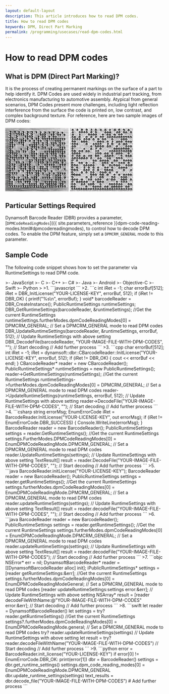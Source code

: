 ```yaml
---   
layout: default-layout
description: This article introduces how to read DPM codes.
title: How to read DPM codes
keywords: DPM, Direct Part Marking
permalink: /programming/usecases/read-dpm-codes.html
---
```


# How to read DPM codes

## What is DPM (Direct Part Marking)?

It is the process of creating permanent markings on the surface of a part to help identify it. DPM Codes are used widely in industrial part tracking, from electronics manufacturing to automotive assembly. Atypical from general scenarios, DPM Codes present more challenges, including light reflection interference from the surface the code is printed on, low contrast, and complex background texture. For reference, here are two sample images of DPM codes:

![DPM sample image1][1]
![DPM sample image2][2]

## Particular Settings Required

Dynamsoft Barcode Reader (DBR) provides a parameter, [`DPMCodeReadingModes`]({{ site.parameters_reference }}dpm-code-reading-modes.html#dpmcodereadingmodes), to control how to decode DPM codes. To enable the DPM feature, simply set a `DPMCRM_GENERAL` mode to this parameter.

## Sample Code

The following code snippet shows how to set the parameter via RuntimeSettings to read DPM code.

<div class="sample-code-prefix"></div>
>- JavaScript
>- C
>- C++
>- C#
>- Java
>- Android
>- Objective-C
>- Swift
>- Python
>
>1. 
```javascript
```
>2. 
```c
int iRet = -1;
char errorBuf[512];
iRet = DBR_InitLicense("YOUR-LICENSE-KEY", errorBuf, 512);
if (iRet != DBR_OK)
{
    printf("%s\n", errorBuf);
}
void* barcodeReader = DBR_CreateInstance();
PublicRuntimeSettings runtimeSettings;
DBR_GetRuntimeSettings(barcodeReader, &runtimeSettings); //Get the current RuntimeSettings
runtimeSettings.furtherModes.dpmCodeReadingModes[0] = DPMCRM_GENERAL; // Set a DPMCRM_GENERAL mode to read DPM codes
DBR_UpdateRuntimeSettings(barcodeReader, &runtimeSettings, errorBuf, 512); // Update RuntimeSettings with above setting
DBR_DecodeFile(barcodeReader, "YOUR-IMAGE-FILE-WITH-DPM-CODES", ""); // Start decoding
// Add further process
```
>3. 
```cpp
char errorBuf[512];
int iRet = -1;
iRet = dynamsoft::dbr::CBarcodeReader::InitLicense("YOUR-LICENSE-KEY", errorBuf, 512);
if (iRet != DBR_OK)
{
    cout << errorBuf << endl;
}
CBarcodeReader* reader = new CBarcodeReader();
PublicRuntimeSettings* runtimeSettings = new PublicRuntimeSettings();
reader->GetRuntimeSettings(runtimeSettings); //Get the current RuntimeSettings
runtimeSettings->furtherModes.dpmCodeReadingModes[0] = DPMCRM_GENERAL; // Set a DPMCRM_GENERAL mode to read DPM codes
reader->UpdateRuntimeSettings(runtimeSettings, errorBuf, 512); // Update RuntimeSettings with above setting
reader->DecodeFile("YOUR-IMAGE-FILE-WITH-DPM-CODES", ""); // Start decoding
// Add further process
```
>4. 
```csharp
string errorMsg;
EnumErrorCode iRet = BarcodeReader.InitLicense("YOUR-LICENSE-KEY", out errorMsg);
if (iRet != EnumErrorCode.DBR_SUCCESS)
{
    Console.WriteLine(errorMsg);
}
BarcodeReader reader = new BarcodeReader();
PublicRuntimeSettings settings = reader.GetRuntimeSettings(); //Get the current RuntimeSettings
settings.FurtherModes.DPMCodeReadingModes[0] = EnumDPMCodeReadingMode.DPMCRM_GENERAL; // Set a DPMCRM_GENERAL mode to read DPM codes
reader.UpdateRuntimeSettings(settings); // Update RuntimeSettings with above setting
TextResult[] result = reader.DecodeFile("YOUR-IMAGE-FILE-WITH-DPM-CODES", ""); // Start decoding
// Add further process
```
>5. 
```java
BarcodeReader.initLicense("YOUR-LICENSE-KEY");
BarcodeReader reader = new BarcodeReader();
PublicRuntimeSettings settings = reader.getRuntimeSettings(); //Get the current RuntimeSettings
settings.furtherModes.dpmCodeReadingModes[0] = EnumDPMCodeReadingMode.DPMCRM_GENERAL; // Set a DPMCRM_GENERAL mode to read DPM codes
reader.updateRuntimeSettings(settings); // Update RuntimeSettings with above setting
TextResult[] result = reader.decodeFile("YOUR-IMAGE-FILE-WITH-DPM-CODES", ""); // Start decoding
// Add further process
```
>6. 
```java
BarcodeReader reader = new BarcodeReader();
PublicRuntimeSettings settings = reader.getRuntimeSettings(); //Get the current RuntimeSettings
settings.furtherModes.dpmCodeReadingModes[0] = EnumDPMCodeReadingMode.DPMCRM_GENERAL; // Set a DPMCRM_GENERAL mode to read DPM codes
reader.updateRuntimeSettings(settings); // Update RuntimeSettings with above setting
TextResult[] result = reader.decodeFile("YOUR-IMAGE-FILE-WITH-DPM-CODES"); // Start decoding
// Add further process
```
>7. 
```objc
NSError* err = nil;
DynamsoftBarcodeReader* reader = [[DynamsoftBarcodeReader alloc] init];
iPublicRuntimeSettings* settings = [reader getRuntimeSettings:&err]; //Get the current RuntimeSettings
settings.furtherModes.dpmCodeReadingModes[0] = EnumDPMCodeReadingModeGeneral; // Set a DPMCRM_GENERAL mode to read DPM codes
[reader updateRuntimeSettings:settings error:&err]; // Update RuntimeSettings with above setting
NSArray<iTextResult*>* result = [reader decodeFileWithName:@"YOUR-IMAGE-FILE-WITH-DPM-CODES" error:&err]; // Start decoding
// Add further process
```
>8. 
```swift
let reader = DynamsoftBarcodeReader()
let settings = try? reader.getRuntimeSettings() //Get the current RuntimeSettings
settings?.furtherModes.dpmCodeReadingModes[0] = EnumDPMCodeReadingMode.general; // Set a DPMCRM_GENERAL mode to read DPM codes
try? reader.updateRuntimeSettings(settings) // Update RuntimeSettings with above setting
let result = try? reader.decodeFileWithName("YOUR-IMAGE-FILE-WITH-DPM-CODES") // Start decoding
// Add further process
```
>9. 
```python
error = BarcodeReader.init_license("YOUR-LICENSE-KEY")
if error[0] != EnumErrorCode.DBR_OK:
    print(error[1])
dbr = BarcodeReader()
settings = dbr.get_runtime_settings()
settings.dpm_code_reading_modes[0] = EnumDPMCodeReadingMode.DPMCRM_GENERAL
dbr.update_runtime_settings(settings)
text_results = dbr.decode_file("YOUR-IMAGE-FILE-WITH-DPM-CODES")
# Add further process
```

[1]:assets\read-dpm-codes\DPM-sample1.png
[2]:assets\read-dpm-codes\DPM-sample2.png
